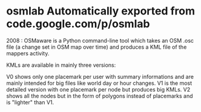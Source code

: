 # osmlab Automatically exported from code.google.com/p/osmlab

2008 : OSMaware is a Python command-line tool  which takes an OSM .osc file (a change set in OSM map over time) and produces a KML file of the mappers activity.

KMLs are available in mainly three versions:

V0 shows only one placemark per user with summary informations and are mainly intended for big files like world day or hour changes.
V1 is the most detailed version with one placemark per node but produces big KMLs.
V2 shows all the nodes but in the form of polygons instead of placemarks and is "lighter" than V1.



